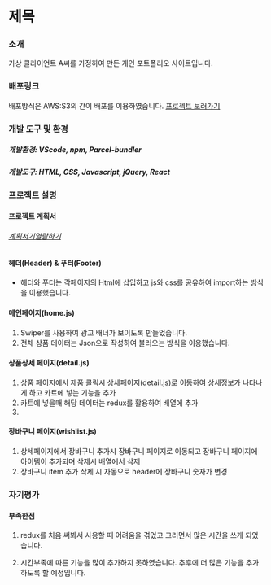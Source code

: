 # 제목

### 소개

가상 클라이언트 A씨를 가정하여 만든 개인 포트폴리오 사이트입니다.

### 배포링크

배포방식은 AWS:S3의 간이 배포를 이용하였습니다.
<a href="http://kmkm37.react.portfoilo.s3-website.ap-northeast-2.amazonaws.com">프로젝트 보러가기</a>

### 개발 도구 및 환경

##### 개발환경: VScode, npm, Parcel-bundler

##### 개발도구: HTML, CSS, Javascript, jQuery, React

### 프로젝트 설명

#### 프로젝트 계획서

###### <a href="">계획서기열람하기</a>

#### 헤더(Header) & 푸터(Footer)

- 헤더와 푸터는 각페이지의 Html에 삽입하고 js와 css를 공유하여 import하는 방식을 이용했습니다.

#### 메인페이지(home.js)

1. Swiper를 사용하여 광고 배너가 보이도록 만들었습니다.
2. 전체 상품 데이터는 Json으로 작성하여 불러오는 방식을 이용했습니다.

#### 상품상세 페이지(detail.js)

1. 상품 페이지에서 제품 클릭시 상세페이지(detail.js)로 이동하여 상세정보가 나타나게 하고 카트에 넣는 기능을 추가
2. 카트에 넣을때 해당 데이터는 redux를 활용하여 배열에 추가
3. 
#### 장바구니 페이지(wishlist.js)

1. 상세페이지에서 장바구니 추가시 장바구니 페이지로 이동되고 장바구니 페이지에 아이템이 추가되며 삭제시 배열에서 삭제
2. 장바구니 item 추가 삭제 시 자동으로 header에 장바구니 숫자가 변경

### 자기평가

#### 부족한점

1. redux를 처음 써봐서 사용할 때 어려움을 겪었고 그러면서 많은 시간을 쓰게 되었습니다.
   
2. 시간부족에 따른 기능을 많이 추가하지 못하였습니다. 추후에 더 많은 기능을 추가하도록 할 예정입니다.
